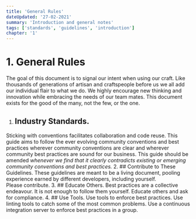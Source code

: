 ```yaml
---
title: 'General Rules'
dateUpdated: '27-02-2021'
summary: 'Introduction and general notes'
tags: ['standards', 'guidelines', 'introduction']
chapter: '1'
---
```

# 1. General Rules
The goal of this document is to signal our intent when using our craft. Like thousands of generations of artisan and craftspeople before us we all add our individual flair to what we do. We highly encourage new thinking and innovation while embracing the needs of our team mates. This document exists for the good of the many, not the few, or the one.

  1. ## Industry Standards.
  Sticking with conventions facilitates collaboration and code reuse. This guide aims to follow  the ever evolving community conventions and best practices wherever community conventions are clear and wherever community best practices are sound for our business. This guide should be amended _whenever we find that it clearly contradicts existing or emerging community conventions and best practices._
  2. ## Contribute to These Guidelines.
    These guidelines are meant to be a living document, pooling experience earned by different developers, including yourself. Please contribute.
  3. ## Educate Others.
    Best practices are a collective endeavour. It is not enough to follow them yourself. Educate others and ask for compliance.
  4. ## Use Tools.
    Use tools to enforce best practices. Use linting tools to catch some of the most common problems. Use a continuous integration server to enforce best practices in a group.
